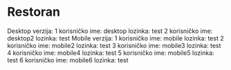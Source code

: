# Restoran
Desktop verzija:
  1 korisničko ime: desktop
   lozinka: test
  2 korisničko ime: desktop2
   lozinka: test
Mobile verzija:
  1 korisničko ime: mobile
   lozinka: test
  2 korisničko ime: mobile2
   lozinka: test
  3 korisničko ime: mobile3
   lozinka: test
  4 korisničko ime: mobile4
   lozinka: test
  5 korisničko ime: mobile5
   lozinka: test
  6 korisničko ime: mobile6
   lozinka: test
